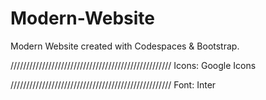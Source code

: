 # Modern-Website

Modern Website created with Codespaces & Bootstrap.

///////////////////////////////////////////////////
Icons: Google Icons

///////////////////////////////////////////////////
Font: Inter
